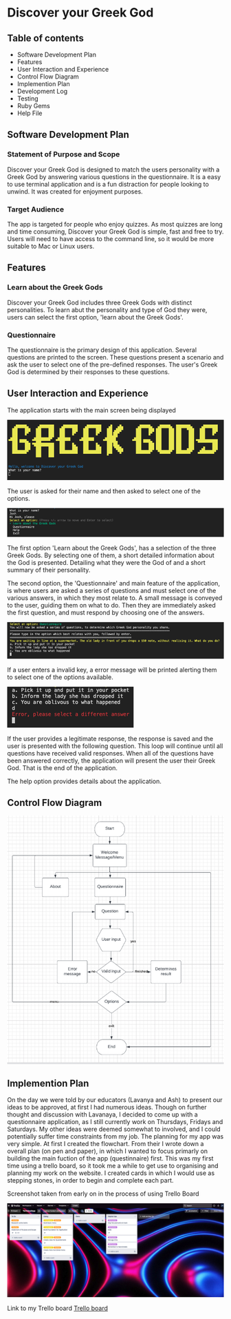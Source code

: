 # Discover your Greek God

## Table of contents

- Software Development Plan
- Features
- User Interaction and Experience
- Control Flow Diagram
- Implemention Plan
- Development Log
- Testing
- Ruby Gems
- Help File

## Software Development Plan

### Statement of Purpose and Scope

Discover your Greek God is designed to match the users personality with a Greek God by answering various questions in the questionnaire. It is a easy to use terminal application and is a fun distraction for people looking to unwind. It was created for enjoyment purposes.

### Target Audience

The app is targeted for people who enjoy quizzes. As most quizzes are long and time consuming, Discover your Greek God is simple, fast and free to try. Users will need to have access to the command line, so it would be more suitable to Mac or Linux users.

## Features

### Learn about the Greek Gods

Discover your Greek God includes three Greek Gods with distinct personalities. To learn abut the personality and type of God they were, users can select the first option, 'learn about the Greek Gods'.

### Questionnaire

The questionnaire is the primary design of this application. Several questions are printed to the screen. These questions present a scenario and ask the user to select one of the pre-defined responses. The user's Greek God is determined by their responses to these questions.

## User Interaction and Experience

The application starts with the main screen being displayed

![start](docs/start.png)

The user is asked for their name and then asked to select one of the options.

![menu](docs/menu.png)

The first option 'Learn about the Greek Gods', has a selection of the three Greek Gods. By selecting one of them, a short detailed information about the God is presented. Detailing what they were the God of and a short summary of their personality.

The second option, the 'Questionnaire' and main feature of the application, is where users are asked a series of questions and must select one of the various answers, in which they most relate to. A small message is conveyed to the user, guiding them on what to do. Then they are immediately asked the first question, and must respond by choosing one of the answers.

![quiz](docs/quiz.png)

If a user enters a invalid key, a error message will be printed alerting them to select one of the options available.

![error](docs/error.png)

If the user provides a legitimate response, the response is saved and the user is presented with the following question. This loop will continue until all questions have received valid responses. When all of the questions have been answered correctly, the application will present the user their Greek God. That is the end of the application.

The help option provides details about the application.

## Control Flow Diagram

![controlflow](docs/controlflow.png)

## Implemention Plan

On the day we were told by our educators (Lavanya and Ash) to present our ideas to be approved, at first I had numerous ideas. Though on further thought and discussion with Lavanaya, I decided to come up with a questionnaire application, as I still currently work on Thursdays, Fridays and Saturdays. My other ideas were deemed somewhat to involved, and I could potentially suffer time constraints from my job.
The planning for my app was very simple. At first I created the flowchart. From their I wrote down a overall plan (on pen and paper), in which I wanted to focus primarly on building the main fuction of the app (questinnaire) first.
This was my first time using a trello board, so it took me a while to get use to organising and planning my work on the website. I created cards in which I would use as stepping stones, in order to begin and complete each part.

Screenshot taken from early on in the process of using Trello Board

![trello](docs/trello_1.png)

Link to my Trello board [Trello board](https://trello.com/b/3AGly3Z8/terminalapp)
